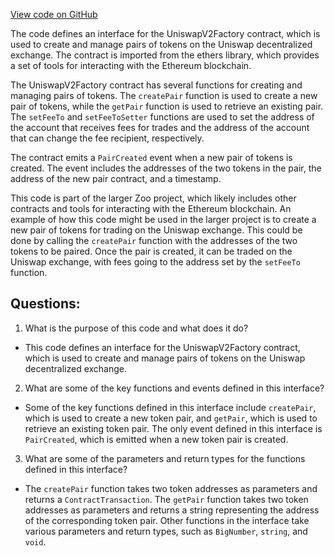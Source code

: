 [View code on GitHub](zoo-labs/zoo/blob/master/contracts/types/UniswapV2Factory.d.ts)

The code defines an interface for the UniswapV2Factory contract, which is used to create and manage pairs of tokens on the Uniswap decentralized exchange. The contract is imported from the ethers library, which provides a set of tools for interacting with the Ethereum blockchain.

The UniswapV2Factory contract has several functions for creating and managing pairs of tokens. The `createPair` function is used to create a new pair of tokens, while the `getPair` function is used to retrieve an existing pair. The `setFeeTo` and `setFeeToSetter` functions are used to set the address of the account that receives fees for trades and the address of the account that can change the fee recipient, respectively.

The contract emits a `PairCreated` event when a new pair of tokens is created. The event includes the addresses of the two tokens in the pair, the address of the new pair contract, and a timestamp.

This code is part of the larger Zoo project, which likely includes other contracts and tools for interacting with the Ethereum blockchain. An example of how this code might be used in the larger project is to create a new pair of tokens for trading on the Uniswap exchange. This could be done by calling the `createPair` function with the addresses of the two tokens to be paired. Once the pair is created, it can be traded on the Uniswap exchange, with fees going to the address set by the `setFeeTo` function.
## Questions: 
 1. What is the purpose of this code and what does it do?
- This code defines an interface for the UniswapV2Factory contract, which is used to create and manage pairs of tokens on the Uniswap decentralized exchange.

2. What are some of the key functions and events defined in this interface?
- Some of the key functions defined in this interface include `createPair`, which is used to create a new token pair, and `getPair`, which is used to retrieve an existing token pair. The only event defined in this interface is `PairCreated`, which is emitted when a new token pair is created.

3. What are some of the parameters and return types for the functions defined in this interface?
- The `createPair` function takes two token addresses as parameters and returns a `ContractTransaction`. The `getPair` function takes two token addresses as parameters and returns a string representing the address of the corresponding token pair. Other functions in the interface take various parameters and return types, such as `BigNumber`, `string`, and `void`.